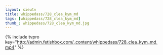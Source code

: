 ```yaml
--- 
layout: sieutv
title: whippedass/728_clea_kym_md
tags: [whippedass/728_clea_kym_md]
thumb_: whippedass/728_clea_kym_md.jpg
---
```

{% include tvpro key="http://admin.fetishbox.com/_content/whippedass/728_clea_kym_md.mp4" %} 
